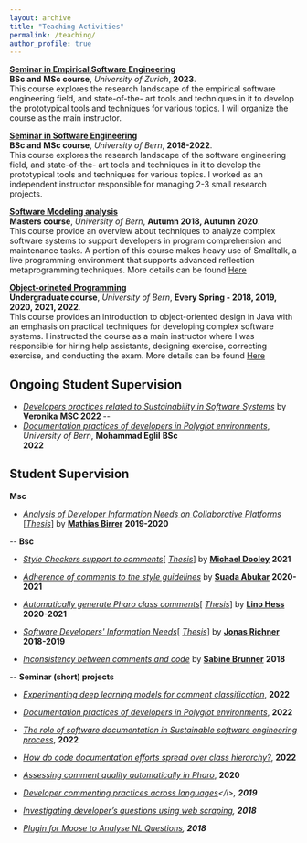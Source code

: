 ```yaml
---
layout: archive
title: "Teaching Activities"
permalink: /teaching/
author_profile: true
---
```

<!--
{% if author.googlescholar %}
  You can also find my articles on <u><a href="{{author.googlescholar}}">my Google Scholar profile</a>.</u>
{% endif %}


{% include base_path %}

{% for post in site.publications reversed %}
  {% include archive-single.html %}
{% endfor %}
-->

<b>[Seminar in Empirical Software Engineering](https://poojaruhal.github.io/teaching/2023-seminar-ESE)</b> <br>
<b>BSc and MSc course</b>,
<i>University of Zurich</i>,
<b>2023</b>.<br>
This course explores the research landscape of the empirical software engineering field, and state-of-the- art tools and techniques in it to develop the prototypical tools and techniques for various topics.
I will organize the course as the main instructor.
<br>

<!--
<b>Software Construction</b> <br>
<b>Undergraduate course</b>,
<i>University of Zurich</i>,
<b>2022</b>.<br>
This course provides an introduction to object-oriented design in Java with an emphasis on practical techniques for developing complex software systems.
I assisted the course as a help assistant where I was responsible for giving lecture on the exercise part.<br>
-->

<b>[Seminar in Software Engineering](https://poojaruhal.github.io/teaching/2018-seminar-SE)</b> <br>
<b>BSc and MSc course</b>,
<i>University of Bern</i>,
<b>2018-2022</b>.<br>
This course explores the research landscape of the software engineering field, and state-of-the- art tools and techniques in it to develop the prototypical tools and techniques for various topics.
I worked as an independent instructor responsible for managing 2-3 small research projects.
<br>

<b>[Software Modeling analysis](https://poojaruhal.github.io/teaching/2018-autumn-teaching)</b> <br>
<b>Masters course</b>,
<i>University of Bern</i>,
<b>Autumn 2018, Autumn 2020</b>.<br>
This course provide an overview about techniques to analyze complex software systems to support developers in program comprehension and maintenance tasks.
A portion of this course makes heavy use of Smalltalk, a live programming environment that supports advanced reflection metaprogramming techniques.
More details can be found [Here](http://scg.unibe.ch/teaching/sma) <br>

<b>[Object-orineted Programming](https://poojaruhal.github.io/teaching/2018-spring-teaching)</b> <br>
<b>Undergraduate course</b>,
<i>University of Bern</i>,
<b>Every Spring - 2018, 2019, 2020, 2021, 2022</b>.<br>
This course provides an introduction to object-oriented design in Java with an emphasis on practical techniques for developing complex software systems.
I instructed the course as a main instructor where I was responsible for hiring help assistants, designing exercise, correcting exercise, and conducting the exam.
More details can be found [Here](http://scg.unibe.ch/teaching/p2) <br>

<b>Ongoing Student Supervision</b><br>
--
* <i>[Developers practices related to Sustainability in Software Systems](https://poojaruhal.github.io/projects/Project-developers-practices-sustainability-software)</i> by
  <b>Veronika</b>
  <b> MSC </b>
  <b> 2022 </b>
--
* <i>[Documentation practices of developers in Polyglot environments](https://poojaruhal.github.io/projects/Project-documentation-practices-developers-Polyglot-environments)</i>,
  <i>University of Bern</i>,
  <b> Mohammad Eglil</b>
  <b> BSc</b>  
  <b> 2022 </b>

<b>Student Supervision</b><br>
--
<b> Msc </b>

* <i>[Analysis of Developer Information Needs on Collaborative Platforms](http://scg.unibe.ch/archive/masters/Birr20a.pdf)</i>
[<i>[Thesis](http://scg.unibe.ch/archive/masters/Birr20a.pdf)</i>] by
<b>[Mathias Birrer](http://scg.unibe.ch/wiki/alumni/MathiasBirrer)</b>
<b> 2019-2020 </b>

-- 
<b> Bsc </b>

* <i>[Style Checkers support to comments](http://scg.unibe.ch/wiki/projects/mastersbachelorsprojects/Commenting-conventions-in-style-guidelines-style-checkers)</i>[<i>
[Thesis](http://scg.unibe.ch/archive/projects/Dool21a.pdf)</i>] by
<b>[Michael Dooley](http://scg.unibe.ch/wiki/students/MichaelDooley)</b>
<b> 2021 </b>

* <i>[Adherence of comments to the style guidelines](http://scg.unibe.ch/wiki/projects/mastersbachelorsprojects/Adherence-of-class-comments-style-guidelines)</i> by
<b>[Suada Abukar](http://scg.unibe.ch/wiki/students/SuadaAbukar)</b>
<b> 2020-2021 </b>

* <i>[Automatically generate Pharo class comments](http://scg.unibe.ch/wiki/projects/mastersbachelorsprojects/Automatically-generate-Pharo-class-comments)</i>[
<i>[Thesis](http://scg.unibe.ch/archive/projects/Hess21a.pdf)</i>] by
<b>[Lino Hess](http://scg.unibe.ch/wiki/students/LinoHess)</b>
<b> 2020-2021 </b>

* <i>[Software Developers' Information Needs](http://scg.unibe.ch/wiki/projects/mastersbachelorsprojects/Derive-the-context)</i>[
<i>[Thesis](http://scg.unibe.ch/archive/projects/Rich19a.pdf)</i>] by
<b>[Jonas Richner](http://scg.unibe.ch/wiki/alumni/JonasRichner)</b>
<b> 2018-2019 </b>

* <i>[Inconsistency between comments and code](http://scg.unibe.ch/wiki/projects/mastersbachelorsprojects/Analyzing-the-inconsistency-between-comments-and-source-code-in-Pharo)</i> by
<b> [Sabine Brunner](http://scg.unibe.ch/wiki/alumni/SabineBrunner)</b>
<b> 2018 </b>

--
<b> Seminar (short) projects </b>

* <i>[Experimenting deep learning models for comment classification](https://www.digitale-nachhaltigkeit.unibe.ch/studies/bachelor_s__and_master_s_theses_at_inf/natural_language_processing/developing_a_tool_to_classify_types_of_information_from_comments/index_eng.html)</i>, 
<b> 2022 </b>

* <i>[Documentation practices of developers in Polyglot environments](https://seg.inf.unibe.ch/teaching/current/seminars-topics-22/)</i>, 
<b> 2022 </b>

* <i>[The role of software documentation in Sustainable software engineering process](https://seg.inf.unibe.ch/teaching/current/seminars-topics-22/)</i>, 
<b> 2022 </b>


* <i>[How do code documentation efforts spread over class hierarchy?](https://seg.inf.unibe.ch/teaching/current/seminars-topics-22/)</i>, 
<b> 2022 </b>

* <i>[Assessing comment quality automatically in Pharo](http://scg.unibe.ch/wiki/projects/mastersbachelorsprojects/Assess-quality-of-pharo-comments)</i>, 
<b> 2020 </b>

* <i>[Developer commenting practices across languages](http://scg.unibe.ch/wiki/projects/mastersbachelorsprojects/How-class-comments-differ-in-common-programming-languages?)</i>, 
<b> 2019 </b>

* <i>[Investigating developer’s questions using web scraping](http://scg.unibe.ch/wiki/projects/mastersbachelorsprojects/Investigating-developer___s-questions-using-web-scraping)</i>, 
<b> 2018 </b>

* <i>[Plugin for Moose to Analyse NL Questions](http://scg.unibe.ch/wiki/projects/archive/Moose-plugin-for-nlp)</i>, 
<b> 2018 </b>

